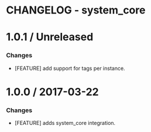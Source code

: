 # CHANGELOG - system_core

1.0.1 / Unreleased
==================

### Changes

* [FEATURE] add support for tags per instance.


1.0.0 / 2017-03-22
==================

### Changes

* [FEATURE] adds system_core integration.
